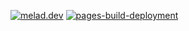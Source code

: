 [![melad.dev](https://github.com/MeladKamari/Meladkamari.github.io/actions/workflows/main.yml/badge.svg)](https://github.com/MeladKamari/Meladkamari.github.io/actions/workflows/main.yml)
[![pages-build-deployment](https://github.com/MeladKamari/Meladkamari.github.io/actions/workflows/pages/pages-build-deployment/badge.svg)](https://github.com/MeladKamari/Meladkamari.github.io/actions/workflows/pages/pages-build-deployment)